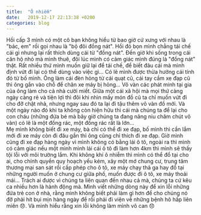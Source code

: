 ```yaml
---
title:  "Ô nhiễm"
date:   2019-12-17 22:13:38 +0200
categories: blog
---
```

Hồi cấp 3 mình có một cô bạn không hiểu từ bao giờ cứ xưng với nhau là "bác, em" rồi gọi nhau là "bộ đôi đồng nát". Hồi đó bọn mình chẳng tái chế cái gì nhưng lại rất thích dùng cái từ "đồng nát". Đến giờ khi sống trong cái căn hộ nhỏ mà mình thuê, đôi lúc mình có cảm giác mình đúng là "đồng nát" thật. Rất nhiều thứ mình muốn giữ lại để tái chế, để biết đâu cái mà mình định vứt đi lại có thể dùng vào việc gì... Có lẽ mình được thừa hưởng cái tính đó từ bố mình. Ông làm cái đèn hỏng từ cái quạt cũ, cái tay cầm xe đạp cũ thì ông gắn vào chỗ để chân xe máy bị hỏng... Vô vàn các phát minh tại gia của ông làm cho cả nhà cười miết. Giữa một cái xã hội mà mọi thứ càng ngày càng rẻ và tiện lợi thì đôi khi nhìn mấy món đồ cũ ta chỉ muốn vứt đi cho đỡ chật nhà, nhưng ngay sau đó ta lại đi tậu thêm vô vàn đồ mới. Và một ngày nào đó khi ta không còn hiện hữu thì cái mà chúng ta để lại cho con cháu (những đứa bé mà bây giờ chúng ta đang nâng niu chăm chút vô vàn) có lẽ là một đống rác, một đống rác rất là lớn...  
Mẹ mình không biết đi xe máy, bà chỉ có thể đi xe đạp, bố mình thì cần lắm mới đi xe máy còn đi đâu gần thì ông cũng chỉ thích đi xe đạp. Giờ mình cũng đi xe đạp hàng ngày vì mình không có bằng lái ô tô, ngoài ra thì mình có cảm giác nếu một mình mình lái cái ô tô đi làm hơn 4km thì mình sẽ thấy tội lỗi với môi trường lắm. Khi không khí ô nhiễm thì mình có thể đổ tại cho ai, cho chính quyền quy hoạch yếu kém, xây một mớ chung cư, trung tâm thương mại san sát rồi cấp phép cho ô tô, xe máy chạy thả ga hay đổ tại những người muốn ở chung cư giữa phố, muốn được đi ô tô, xe máy thoải mái... Trách ai được vì chúng ta liên quan đến nhau cả mà, chúng ta cứ kêu ca nhiều hơn là hành động mà. Mình viết những dòng này để xin lỗi những đứa trẻ con ở nhà, rằng mình không biết phải làm gì hơn để cho chúng nó đỡ phải hít bụi mịn hàng ngày để rồi phải đi viện về những bệnh hô hấp liên miên :disappointed:. Và mình hiểu rằng xin lỗi không làm mình vô can :disappointed:
